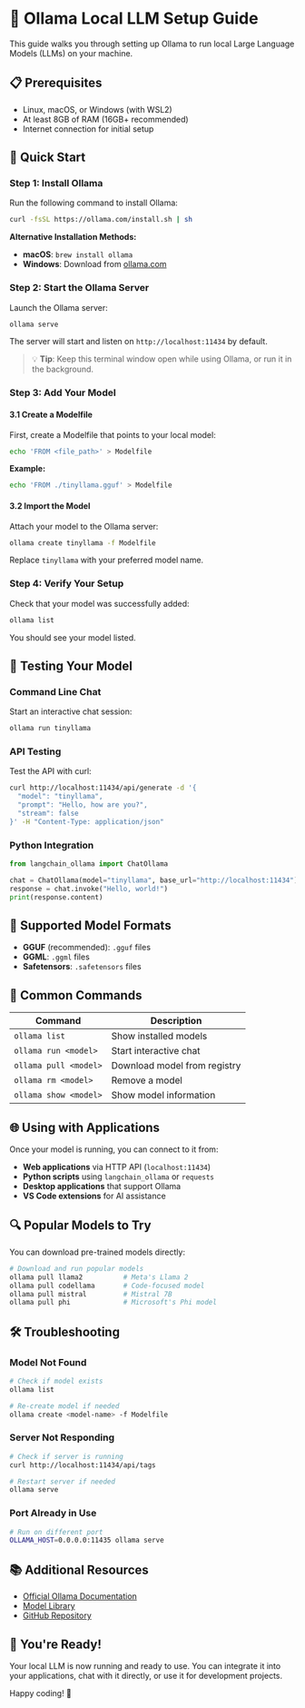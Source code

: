 # 🦙 Ollama Local LLM Setup Guide

This guide walks you through setting up Ollama to run local Large Language Models (LLMs) on your machine.

## 📋 Prerequisites

- Linux, macOS, or Windows (with WSL2)
- At least 8GB of RAM (16GB+ recommended)
- Internet connection for initial setup

## 🚀 Quick Start

### Step 1: Install Ollama

Run the following command to install Ollama:

```bash
curl -fsSL https://ollama.com/install.sh | sh
```

**Alternative Installation Methods:**
- **macOS**: `brew install ollama`
- **Windows**: Download from [ollama.com](https://ollama.com)

### Step 2: Start the Ollama Server

Launch the Ollama server:

```bash
ollama serve
```

The server will start and listen on `http://localhost:11434` by default.

> 💡 **Tip**: Keep this terminal window open while using Ollama, or run it in the background.

### Step 3: Add Your Model

#### 3.1 Create a Modelfile

First, create a Modelfile that points to your local model:

```bash
echo 'FROM <file_path>' > Modelfile
```

**Example:**
```bash
echo 'FROM ./tinyllama.gguf' > Modelfile
```

#### 3.2 Import the Model

Attach your model to the Ollama server:

```bash
ollama create tinyllama -f Modelfile
```

Replace `tinyllama` with your preferred model name.

### Step 4: Verify Your Setup

Check that your model was successfully added:

```bash
ollama list
```

You should see your model listed.

## 🧪 Testing Your Model

### Command Line Chat

Start an interactive chat session:

```bash
ollama run tinyllama
```

### API Testing

Test the API with curl:

```bash
curl http://localhost:11434/api/generate -d '{
  "model": "tinyllama",
  "prompt": "Hello, how are you?",
  "stream": false
}' -H "Content-Type: application/json"
```

### Python Integration

```python
from langchain_ollama import ChatOllama

chat = ChatOllama(model="tinyllama", base_url="http://localhost:11434")
response = chat.invoke("Hello, world!")
print(response.content)
```

## 📁 Supported Model Formats

- **GGUF** (recommended): `.gguf` files
- **GGML**: `.ggml` files  
- **Safetensors**: `.safetensors` files

## 🔧 Common Commands

| Command | Description |
|---------|-------------|
| `ollama list` | Show installed models |
| `ollama run <model>` | Start interactive chat |
| `ollama pull <model>` | Download model from registry |
| `ollama rm <model>` | Remove a model |
| `ollama show <model>` | Show model information |

## 🌐 Using with Applications

Once your model is running, you can connect to it from:

- **Web applications** via HTTP API (`localhost:11434`)
- **Python scripts** using `langchain_ollama` or `requests`
- **Desktop applications** that support Ollama
- **VS Code extensions** for AI assistance

## 🔍 Popular Models to Try

You can download pre-trained models directly:

```bash
# Download and run popular models
ollama pull llama2          # Meta's Llama 2
ollama pull codellama       # Code-focused model  
ollama pull mistral         # Mistral 7B
ollama pull phi             # Microsoft's Phi model
```

## 🛠️ Troubleshooting

### Model Not Found
```bash
# Check if model exists
ollama list

# Re-create model if needed
ollama create <model-name> -f Modelfile
```

### Server Not Responding
```bash
# Check if server is running
curl http://localhost:11434/api/tags

# Restart server if needed
ollama serve
```

### Port Already in Use
```bash
# Run on different port
OLLAMA_HOST=0.0.0.0:11435 ollama serve
```

## 📚 Additional Resources

- [Official Ollama Documentation](https://ollama.com/docs)
- [Model Library](https://ollama.com/library)
- [GitHub Repository](https://github.com/ollama/ollama)

## 🎉 You're Ready!

Your local LLM is now running and ready to use. You can integrate it into your applications, chat with it directly, or use it for development projects.

Happy coding! 🚀
